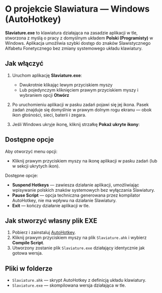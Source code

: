 
# O projekcie Slawiatura — Windows (AutoHotkey)

**Slaviature.exe** to klawiatura działająca na zasadzie aplikacji w tle,
stworzona z myślą o pracy z domyślnym układem **Polski (Programisty)** w
Windows. Aplikacja umożliwia szybki dostęp do znaków Slawistycznego Alfabetu
Fonetycznego bez zmiany systemowego układu klawiatury.

## Jak włączyć

1. Uruchom aplikację **Slaviature.exe**:
   - Dwukrotnie klikając lewym przyciskiem myszy
   - Lub pojedynczym kliknięciem prawym przyciskiem myszy i wybraniem opcji **Otwórz**

2. Po uruchomieniu aplikacji w pasku zadań pojawi się jej ikona. Pasek zadań
   znajduje się domyślnie w prawym dolnym rogu ekranu — obok ikon głośności,
   sieci, baterii i zegara.

3. Jeśli Windows ukryje ikonę, kliknij strzałkę **Pokaż ukryte ikony**:

##  Dostępne opcje

Aby otworzyć menu opcji:

- Kliknij prawym przyciskiem myszy na ikonę aplikacji w pasku zadań (lub w sekcji ukrytych ikon).

Dostępne opcje:

- **Suspend Hotkeys** — zawiesza działanie aplikacji, umożliwiając wpisywanie polskich znaków systemowych bez wyłączania Slawiatury.
- **Pause Script** — opcja techniczna generowana przez kompilator AutoHotkey, nie ma wpływu na działanie Slawiatury.
- **Exit** — kończy działanie aplikacji w tle.

## Jak stworzyć własny plik EXE

1. Pobierz i zainstaluj [AutoHotkey](https://www.autohotkey.com/).
2. Kliknij prawym przyciskiem myszy na plik `Slaviature.ahk` i wybierz **Compile Script**.
3. Utworzony zostanie plik `Slaviature.exe` działający identycznie jak gotowa wersja.

## Pliki w folderze

- `Slaviature.ahk` — skrypt AutoHotkey z definicją układu klawiatury.
- `Slaviature.exe` — skompilowana wersja działająca w tle.
